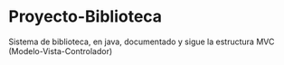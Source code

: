 # Proyecto-Biblioteca
Sistema de biblioteca, en java, documentado y sigue la estructura MVC (Modelo-Vista-Controlador)
